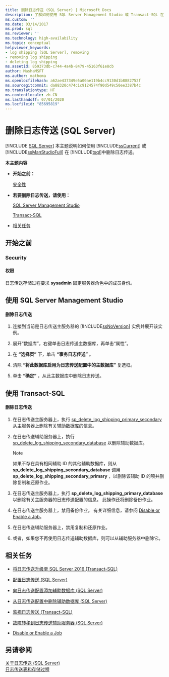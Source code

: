 ```yaml
---
title: 删除日志传送 (SQL Server) | Microsoft Docs
description: 了解如何使用 SQL Server Management Studio 或 Transact-SQL 在 SQL Server 中删除日志传送。
ms.custom: ''
ms.date: 03/14/2017
ms.prod: sql
ms.reviewer: ''
ms.technology: high-availability
ms.topic: conceptual
helpviewer_keywords:
- log shipping [SQL Server], removing
- removing log shipping
- deleting log shipping
ms.assetid: 859373db-c744-4a4b-8479-45163f61e8cb
author: MashaMSFT
ms.author: mathoma
ms.openlocfilehash: a62ae437349e5a00ae119b4cc9130d1b8882752f
ms.sourcegitcommit: da88320c474c1c9124574f90d549c50ee3387b4c
ms.translationtype: HT
ms.contentlocale: zh-CN
ms.lasthandoff: 07/01/2020
ms.locfileid: "85695819"
---
```

# <a name="remove-log-shipping-sql-server"></a>删除日志传送 (SQL Server)
 [!INCLUDE [SQL Server](../../includes/applies-to-version/sqlserver.md)]
  本主题说明如何使用 [!INCLUDE[ssCurrent](../../includes/sscurrent-md.md)] 或 [!INCLUDE[ssManStudioFull](../../includes/ssmanstudiofull-md.md)] 在 [!INCLUDE[tsql](../../includes/tsql-md.md)]中删除日志传送。  
  
 **本主题内容**  
  
-   **开始之前：**  
  
     [安全性](#Security)  
  
-   **若要删除日志传送，请使用：**  
  
     [SQL Server Management Studio](#SSMSProcedure)  
  
     [Transact-SQL](#TsqlProcedure)  
  
-   [相关任务](#RelatedTasks)  
  
##  <a name="before-you-begin"></a><a name="BeforeYouBegin"></a> 开始之前  
  
###  <a name="security"></a><a name="Security"></a> Security  
  
####  <a name="permissions"></a><a name="Permissions"></a> 权限  
 日志传送存储过程要求 **sysadmin** 固定服务器角色中的成员身份。  
  
##  <a name="using-sql-server-management-studio"></a><a name="SSMSProcedure"></a> 使用 SQL Server Management Studio  
  
#### <a name="to-remove-log-shipping"></a>删除日志传送  
  
1.  连接到当前是日志传送主服务器的 [!INCLUDE[ssNoVersion](../../includes/ssnoversion-md.md)] 实例并展开该实例。  
  
2.  展开“数据库”，右键单击日志传送主数据库，再单击“属性”。  
  
3.  在 **“选择页”** 下，单击 **“事务日志传送”** 。  
  
4.  清除 **“将此数据库启用为日志传送配置中的主数据库”** 复选框。  
  
5.  单击 **“确定”** ，从此主数据库中删除日志传送。  
  
##  <a name="using-transact-sql"></a><a name="TsqlProcedure"></a> 使用 Transact-SQL  
  
#### <a name="to-remove-log-shipping"></a>删除日志传送  
  
1.  在日志传送主服务器上，执行 [sp_delete_log_shipping_primary_secondary](../../relational-databases/system-stored-procedures/sp-delete-log-shipping-primary-secondary-transact-sql.md) 从主服务器上删除有关辅助数据库的信息。  
  
2.  在日志传送辅助服务器上，执行 [sp_delete_log_shipping_secondary_database](../../relational-databases/system-stored-procedures/sp-delete-log-shipping-secondary-database-transact-sql.md) 以删除辅助数据库。  
  
    > [!NOTE]  
    >  如果不存在具有相同辅助 ID 的其他辅助数据库，则从 **sp_delete_log_shipping_secondary_database** 调用 **sp_delete_log_shipping_secondary_primary** ，以删除该辅助 ID 的项并删除复制和还原作业。  
  
3.  在日志传送主服务器上，执行 **sp_delete_log_shipping_primary_database** 以删除有关主服务器的日志传送配置的信息。 此操作还将删除备份作业。  
  
4.  在日志传送主服务器上，禁用备份作业。 有关详细信息，请参阅 [Disable or Enable a Job](../../ssms/agent/disable-or-enable-a-job.md)。  
  
5.  在日志传送辅助服务器上，禁用复制和还原作业。  
  
6.  或者，如果您不再使用日志传送辅助数据库，则可以从辅助服务器中删除它。  
  
##  <a name="related-tasks"></a><a name="RelatedTasks"></a> 相关任务  
  
-   [将日志传送升级至 SQL Server 2016 (Transact-SQL)](../../database-engine/log-shipping/upgrading-log-shipping-to-sql-server-2016-transact-sql.md)  
  
-   [配置日志传送 (SQL Server)](../../database-engine/log-shipping/configure-log-shipping-sql-server.md)  
  
-   [向日志传送配置添加辅助数据库 (SQL Server)](../../database-engine/log-shipping/add-a-secondary-database-to-a-log-shipping-configuration-sql-server.md)  
  
-   [从日志传送配置中删除辅助数据库 (SQL Server)](../../database-engine/log-shipping/remove-a-secondary-database-from-a-log-shipping-configuration-sql-server.md)  
  
-   [监视日志传送 (Transact-SQL)](../../database-engine/log-shipping/monitor-log-shipping-transact-sql.md)  
  
-   [故障转移到日志传送辅助服务器 (SQL Server)](../../database-engine/log-shipping/fail-over-to-a-log-shipping-secondary-sql-server.md)  
  
-   [Disable or Enable a Job](../../ssms/agent/disable-or-enable-a-job.md)  
  
## <a name="see-also"></a>另请参阅  
 [关于日志传送 (SQL Server)](../../database-engine/log-shipping/about-log-shipping-sql-server.md)   
 [日志传送表和存储过程](../../database-engine/log-shipping/log-shipping-tables-and-stored-procedures.md)  
  
  

